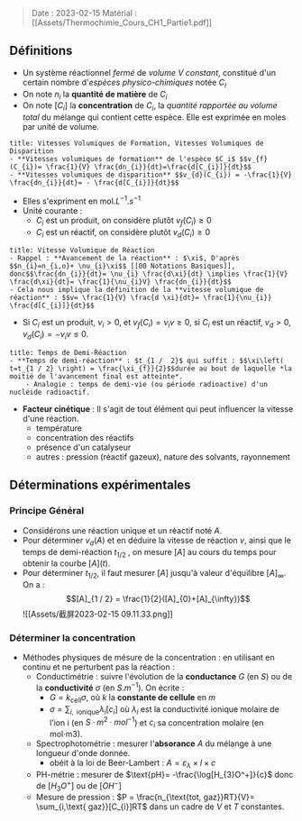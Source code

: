 > Date : 2023-02-15 Matérial : [[Assets/Thermochimie_Cours_CH1_Partie1.pdf]]


## Définitions
- Un système réactionnel *fermé* de *volume* $V$ *constant*, constitué d'un certain nombre d'*espèces physico-chimiques* notée $C_i$ 
- On note $n_{i}$ la **quantité de matière** de $C_{i}$
- On note $[C_{i}]$ la **concentration** de $C_{i}$, la *quantité rapportée au volume total* du mélange qui contient cette espèce. Elle est exprimée en moles par unité de volume.
```ad-note
title: Vitesses Volumiques de Formation, Vitesses Volumiques de Disparition
- **Vitesses volumiques de formation** de l'espèce $C_i$ $$v_{f} (C_{i})= \frac{1}{V} \frac{dn_{i}}{dt}=\frac{d[C_{i}]}{dt}$$
- **Vitesses volumiques de disparition** $$v_{d}(C_{i}) = -\frac{1}{V} \frac{dn_{i}}{dt}= - \frac{d[C_{i}]}{dt}$$
```

- Elles s'expriment en $\text{mol}.L^{-1}.s^{-1}$
- Unité courante :
	- $C_{i}$ est un produit, on considère plutôt $v_{f}(C_{i})\geq 0$
	- $C_{i}$ est un réactif, on considère plutôt $v_{d}(C_{i})\geq 0$
```ad-note
title: Vitesse Volumique de Réaction
- Rappel : **Avancement de la réaction** : $\xi$, D'après $$n_{i}=n_{i,o}+ \nu_{i}\xi$$ [[00 Notations Basiques]], donc$$\frac{dn_{i}}{dt}= \nu_{i} \frac{d\xi}{dt} \implies \frac{1}{V} \frac{d\xi}{dt}= \frac{1}{\nu_{i}V} \frac{dn_{i}}{dt}$$
- Cela nous implique la définition de la **vitesse volumique de réaction** : $$v= \frac{1}{V} \frac{d \xi}{dt}= \frac{1}{\nu_{i}} \frac{d[C_{i}]}{dt}$$
```

- Si $C_{i}$ est un produit, $\nu_{i}>0$, et $v_{f}(C_{i})=\nu_{i}v \geq 0$, si $C_{i}$ est un réactif, $v_{d}>0$, $v_{d}(C_{i}) = -\nu_{i}v \leq 0$.

```ad-note
title: Temps de Demi-Réaction
- **Temps de demi-réaction** : $t_{1 /  2}$ qui suffit : $$\xi\left( t=t_{1 / 2} \right) = \frac{\xi_{f}}{2}$$durée au bout de laquelle *la moitié de l'avancement final est atteinte*.
	- Analogie : temps de demi-vie (ou période radioactive) d'un nucléide radioactif.
```

- **Facteur cinétique** : Il s'agit de tout élément qui peut influencer la vitesse d'une réaction.
	- température
	- concentration des réactifs
	- présence d'un catalyseur
	- autres : pression (réactif gazeux), nature des solvants, rayonnement

## Déterminations expérimentales
### Principe Général
- Considérons une réaction unique et un réactif noté $A$.
- Pour déterminer $v_{d}(A)$ et en déduire la vitesse de réaction $v$, ainsi que le temps de demi-réaction $t_{1/2}$ , on mesure $[A]$ au cours du temps pour obtenir la courbe $[A](t)$.
- Pour déterminer $t_{1 / 2}$, il faut mesurer $[A]$ jusqu'à valeur d'équilibre $[A]_{\infty}$. On a : $$[A]_{1 / 2} = \frac{1}{2}([A]_{0}+[A]_{\infty})$$![[Assets/截屏2023-02-15 09.11.33.png]]
### Déterminer la concentration
- Méthodes physiques de mésure de la concentration : en utilisant en continu et ne perturbent pas la réaction :
	- Conductimétrie : suivre l'évolution de la **conductance** $G$ (en $S$) ou de la **conductivité** $\sigma$ (en $S.m^{-1}$). On écrite : 
		- $G = k_{\text{cell}}\sigma$, où $k$ la **constante de cellule** en $m$ 
		- $\sigma=\sum_{i, \text{ ionique}}\lambda_{i}[c_{i}]$ où $\lambda_i$ est la conductivité ionique molaire de l’ion i (en $S·m^2 · mol^{-1}$) et $c_i$ sa concentration molaire (en mol·m3).
	- Spectrophotométrie : mesurer l'**absorance** $A$ du mélange à une longueur d'onde donnée.
		- obéit à la loi de Beer-Lambert : $A = \varepsilon_{\lambda}\times l\times c$
	- PH-métrie : mesurer de $\text{pH}= -\frac{\log[H_{3}O^+]}{c}$ donc de $[H_{3}O^+]$ ou de $[OH^-]$
	- Mesure de pression : $P = \frac{n_{\text{tot, gaz}}RT}{V}= \sum_{i,\text{ gaz}}[C_{i}]RT$ dans un cadre de $V$ et $T$ constantes.